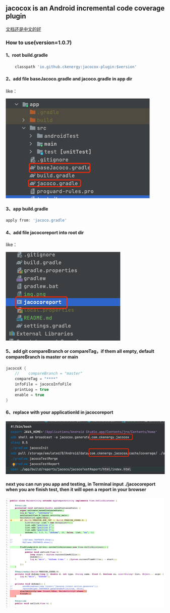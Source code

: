 ## jacocox is an Android incremental code coverage plugin

[文档还是中文的好](README-CN.md)

### How to use(version=1.0.7)

#### 1、root build.gradle

```groovy
    classpath 'io.github.ckenergy:jacocox-plugin:$version'
```
#### 2、add file **baseJacoco.gradle** and **jacoco.gradle** in app dir

like：

![img.png](img.png)

#### 3、app build.gradle
```groovy
apply from: 'jacoco.gradle'
```
#### 4、add file **jacocoreport** into root dir

like：

![img_1.png](img_1.png)

#### 5、add git **compareBranch** or **compareTag**，if them all empty, default compareBranch is master or main
```groovy
jacocoX {
    //    compareBranch = "master"
    compareTag = "****"
    infoFile = jacocoInfoFile
    printLog = true
    enable = true
}
```

#### 6、replace with your **applicationId** in **jacocoreport**

![img_2.png](img_2.png)

#### next you can run you app and testing, in Terminal input **./jacocoreport** when you are finish test, then it will open a report in your browser

![img_3.png](img_3.png)

